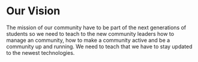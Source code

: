 # Our Vision
The mission of our community have to be part of the next generations of students so we need to teach to the new community leaders how to manage an community, how to make a community active and be a community up and running. We need to teach that we have to stay updated to the newest technologies.
